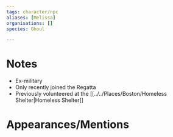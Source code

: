 ```yaml
---
tags: character/npc
aliases: [Melissa]
organisations: []
species: Ghoul

---
```


# Notes
- Ex-military
- Only recently joined the Regatta
- Previously volunteered at the [[../../Places/Boston/Homeless Shelter|Homeless Shelter]]
# Appearances/Mentions


